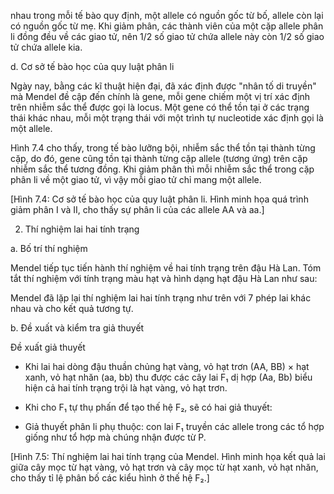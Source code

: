 nhau trong mỗi tế bào quy định, một allele có nguồn gốc từ bố, allele còn lại có nguồn gốc từ mẹ. Khi giảm phân, các thành viên của một cặp allele phân li đồng đều về các giao tử, nên 1/2 số giao tử chứa allele này còn 1/2 số giao tử chứa allele kia.

d. Cơ sở tế bào học của quy luật phân li

Ngày nay, bằng các kĩ thuật hiện đại, đã xác định được "nhân tố di truyền" mà Mendel đề cập đến chính là gene, mỗi gene chiếm một vị trí xác định trên nhiễm sắc thể được gọi là locus. Một gene có thể tồn tại ở các trạng thái khác nhau, mỗi một trạng thái với một trình tự nucleotide xác định gọi là một allele.

Hình 7.4 cho thấy, trong tế bào lưỡng bội, nhiễm sắc thể tồn tại thành từng cặp, do đó, gene cũng tồn tại thành từng cặp allele (tương ứng) trên cặp nhiễm sắc thể tương đồng. Khi giảm phân thì mỗi nhiễm sắc thể trong cặp phân li về một giao tử, vì vậy mỗi giao tử chỉ mang một allele.

[Hình 7.4: Cơ sở tế bào học của quy luật phân li. Hình minh họa quá trình giảm phân I và II, cho thấy sự phân li của các allele AA và aa.]

2. Thí nghiệm lai hai tính trạng

a. Bố trí thí nghiệm

Mendel tiếp tục tiến hành thí nghiệm về hai tính trạng trên đậu Hà Lan. Tóm tắt thí nghiệm với tính trạng màu hạt và hình dạng hạt đậu Hà Lan như sau:

Mendel đã lặp lại thí nghiệm lai hai tính trạng như trên với 7 phép lai khác nhau và cho kết quả tương tự.

b. Đề xuất và kiểm tra giả thuyết

Đề xuất giả thuyết

- Khi lai hai dòng đậu thuần chủng hạt vàng, vỏ hạt trơn (AA, BB) × hạt xanh, vỏ hạt nhăn (aa, bb) thu được các cây lai F₁ dị hợp (Aa, Bb) biểu hiện cả hai tính trạng trội là hạt vàng, vỏ hạt trơn.

- Khi cho F₁ tự thụ phấn để tạo thế hệ F₂, sẽ có hai giả thuyết:

+ Giả thuyết phân li phụ thuộc: con lai F₁ truyền các allele trong các tổ hợp giống như tổ hợp mà chúng nhận được từ P.

[Hình 7.5: Thí nghiệm lai hai tính trạng của Mendel. Hình minh họa kết quả lai giữa cây mọc từ hạt vàng, vỏ hạt trơn và cây mọc từ hạt xanh, vỏ hạt nhăn, cho thấy tỉ lệ phân bố các kiểu hình ở thế hệ F₂.]